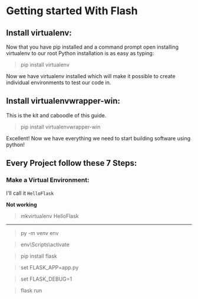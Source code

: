 # Getting started With Flash

## Install virtualenv:

Now that you have pip installed and a command prompt open installing virtualenv to our root Python installation is as easy as typing:

> pip install virtualenv

Now we have virtualenv installed which will make it possible to create individual environments to test our code in.

## Install virtualenvwrapper-win:

This is the kit and caboodle of this guide.

> pip install virtualenvwrapper-win

Excellent! Now we have everything we need to start building software using python!

## Every Project follow these 7 Steps:

### Make a Virtual Environment:

I'll call it ```HelloFlask```

**Not working**

> mkvirtualenv HelloFlask

---------------------------

> py -m venv env

> env\Scripts\activate

> pip install flask

> set FLASK_APP=app.py

> set FLASK_DEBUG=1

> flask run